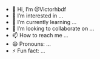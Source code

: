 - 👋 Hi, I’m @Victorhbdf
- 👀 I’m interested in ...
- 🌱 I’m currently learning ...
- 💞️ I’m looking to collaborate on ...
- 📫 How to reach me ...
- 😄 Pronouns: ...
- ⚡ Fun fact: ...

<!---
Victorhbdf/Victorhbdf is a ✨ special ✨ repository because its `README.md` (this file) appears on your GitHub profile.
You can click the Preview link to take a look at your changes.
--->
